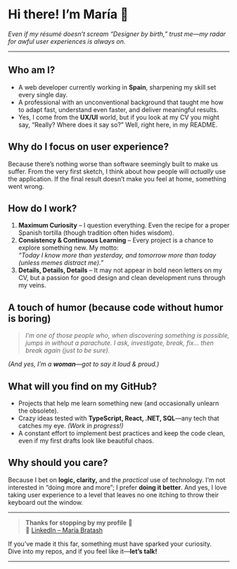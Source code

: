 # Hi there! I’m **María** 👋

*Even if my résumé doesn’t scream “Designer by birth,” trust me—my radar for awful user experiences is always on.*

---

## Who am I?
- A web developer currently working in **Spain**, sharpening my skill set every single day.  
- A professional with an unconventional background that taught me how to adapt fast, understand even faster, and deliver meaningful results.  
- Yes, I come from the **UX/UI** world, but if you look at my CV you might say, “Really? Where does it say so?” Well, right here, in my README.

## Why do I focus on user experience?
Because there’s nothing worse than software seemingly built to make us suffer. From the very first sketch, I think about how people will *actually* use the application. If the final result doesn’t make you feel at home, something went wrong.

## How do I work?
1. **Maximum Curiosity** – I question everything. Even the recipe for a proper Spanish tortilla (though tradition often hides wisdom).  
2. **Consistency & Continuous Learning** – Every project is a chance to explore something new. My motto:  
   *“Today I know more than yesterday, and tomorrow more than today (unless memes distract me).”*  
3. **Details, Details, Details** – It may not appear in bold neon letters on my CV, but a passion for good design and clean development runs through my veins.

## A touch of humor (because code without humor is boring)
> *I’m one of those people who, when discovering something is possible, jumps in without a parachute. I ask, investigate, break, fix… then break again (just to be sure).*  

*(And yes, I’m a **woman**—got to say it loud & proud.)*

## What will you find on my GitHub?
- Projects that help me learn something new (and occasionally unlearn the obsolete).  
- Crazy ideas tested with **TypeScript, React, .NET, SQL**—any tech that catches my eye. *(Work in progress!)*  
- A constant effort to implement best practices and keep the code clean, even if my first drafts look like beautiful chaos.

## Why should you care?
Because I bet on **logic, clarity,** and the *practical* use of technology. I’m not interested in “doing more and more”; I prefer **doing it better**. And yes, I love taking user experience to a level that leaves no one itching to throw their keyboard out the window.

---

> **Thanks for stopping by my profile** 🤍  
> 🔗 [LinkedIn – María Bratash](https://www.linkedin.com/in/bratash-maria/)

If you’ve made it this far, something must have sparked your curiosity.  
Dive into my repos, and if you feel like it—**let’s talk!**

---
